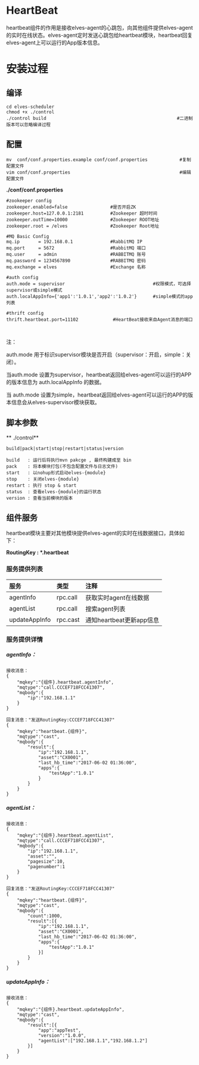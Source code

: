 # HeartBeat

heartbeat组件的作用是接收elves-agent的心跳包，向其他组件提供elves-agent的实时在线状态。elves-agent定时发送心跳包给heartbeat模块，heartbeat回复elves-agent上可以运行的App版本信息。

# 安装过程

## 编译

```
cd elves-scheduler
chmod +x ./control
./control build                                                 #二进制版本可以忽略编译过程
```

## 配置

```
mv  conf/conf.properties.example conf/conf.properties            #复制配置文件
vim conf/conf.properties                                         #编辑配置文件
```

**./conf/conf.properties**

```
#zookeeper config
zookeeper.enabled=false                #是否开启ZK
zookeeper.host=127.0.0.1:2181          #Zookeeper 超时时间
zookeeper.outTime=10000                #Zookeeper ROOT地址
zookeeper.root = /elves                #Zookeeper Root地址

#MQ Basic Config
mq.ip       = 192.168.0.1              #RabbitMQ IP
mq.port     = 5672                     #RabbitMQ 端口
mq.user     = admin                    #RABBITMQ 账号
mq.password = 1234567890               #RABBITMQ 密码
mq.exchange = elves                    #Exchange 名称   

#auth config
auth.mode = supervisor                                 #权限模式，可选择supervisor或simple模式
auth.localAppInfo={'app1':'1.0.1','app2':'1.0.2'}      #simple模式的app列表

#thrift config
thrift.heartbeat.port=11102             #HeartBeat接收来自Agent消息的端口



```

注：

auth.mode 用于标识supervisor模块是否开启（supervisor：开启，simple：关闭）。

当auth.mode 设置为supervisor，heartbeat返回给elves-agent可以运行的APP的版本信息为 auth.localAppInfo 的数据。

当 auth.mode 设置为simple，heartbeat返回给elves-agent可以运行的APP的版本信息会从elves-supervisor模块获取。

## 脚本参数

** ./control**

```
build|pack|start|stop|restart|status|version

build   : 运行后将执行mvn pakcge , 最终构建成至 bin
pack    : 将本模块打包(不包含配置文件与日志文件)
start   : 以nohup形式启动elves-{module}
stop    : 关闭elves-{module}
restart : 执行 stop & start
status  : 查看elves-{module}的运行状态
version : 查看当前模块的版本
```

## 组件服务

heartbeat模块主要对其他模块提供elves-agent的实时在线数据接口，具体如下：

**RoutingKey : \*.heartbeat**

### 服务提供列表

| **服务** | **类型** | **注释** |
| :--- | :--- | :--- |
| agentInfo | rpc.call | 获取实时agent在线数据 |
| agentList | rpc.call | 搜索agent列表 |
| updateAppInfo | rpc.cast | 通知heartbeat更新app信息 |

### 服务提供详情

##### agentInfo：

```
接收消息：
{
    "mqkey":"{组件}.heartbeat.agentInfo",
    "mqtype":"call.CCCEF718FCC41307",
    "mqbody":{
        "ip":"192.168.1.1"
    }
}

回复消息："发送RoutingKey:CCCEF718FCC41307"
{
    "mqkey":"heartbeat.{组件}",
    "mqtype":"cast",
    "mqbody":{
        "result":{
            "ip":"192.168.1.1",
            "asset":"CX0001",
            "last_hb_time":"2017-06-02 01:36:00",
            "apps":{
                "testApp":"1.0.1"
            }
        }
    }
}
```

##### agentList：

```
接收消息：
{
    "mqkey":"{组件}.heartbeat.agentList",
    "mqtype":"call.CCCEF718FCC41307",
    "mqbody":{
        "ip":"192.168.1.1",
        "asset":"",
        "pagesize":10,
        "pagenumber":1
    }
}

回复消息："发送RoutingKey:CCCEF718FCC41307"
{
    "mqkey":"heartbeat.{组件}",
    "mqtype":"cast",
    "mqbody":{
        "count":1000,
        "result":[{
            "ip":"192.168.1.1",
            "asset":"CX0001",
            "last_hb_time":"2017-06-02 01:36:00",
            "apps":{
                "testApp":"1.0.1"
            }]
        }
    }
}
```

##### updateAppInfo：

```
接收消息：
{
    "mqkey":"{组件}.heartbeat.updateAppInfo",
    "mqtype":"cast",
    "mqbody":{
        "result":[{
            "app":"appTest",
            "version":"1.0.0",
            "agentList":["192.168.1.1","192.168.1.2"]
        }]
    }
}
```



